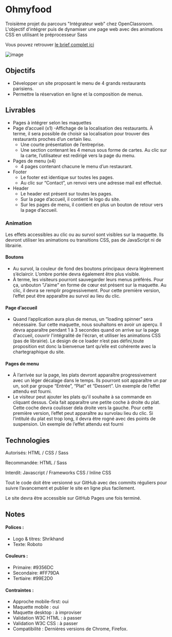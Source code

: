 # Ohmyfood
Troisième projet du parcours "Intégrateur web" chez OpenClassroom. L'objectif d'intégrer puis de dynamiser une page web avec des animations CSS en utilisant le préprocesseur Sass

Vous pouvez retrouver [le brief complet ici](https://course.oc-static.com/projects/Développeur+Web/IW_P4+Animations+CSS+Ohmyfood/Brief+créatif+site+Ohmyfood.pdf)

![image](https://user-images.githubusercontent.com/94898151/207743875-ad985360-7ae5-44d1-bd2d-6f14015fa138.png)

## Objectifs
- Développer un site proposant le menu de 4 grands restaurants parisiens.
- Permettre la réservation en ligne et la composition de menus.
## Livrables
- Pages à intégrer selon les maquettes
- Page d’accueil (x1)
  -Affichage de la localisation des restaurants. À terme, il sera possible de choisir sa
  localisation pour trouver des restaurants proches d’un certain lieu.
  - Une courte présentation de l’entreprise.
  - Une section contenant les 4 menus sous forme de cartes. Au clic sur la carte,
  l’utilisateur est redirigé vers la page du menu. 
- Pages de menu (x4)
  - 4 pages contenant chacune le menu d’un restaurant. 
- Footer
  - Le footer est identique sur toutes les pages.
  - Au clic sur “Contact”, un renvoi vers une adresse mail est effectué. 
- Header
  - Le header est présent sur toutes les pages.
  - Sur la page d’accueil, il contient le logo du site.
  - Sur les pages de menu, il contient en plus un bouton de retour vers la page d’accueil. 

### Animation

Les effets accessibles au clic ou au survol sont visibles sur la maquette. Ils devront utiliser
les animations ou transitions CSS, pas de JavaScript ni de librairie. 

#### Boutons

- Au survol, la couleur de fond des boutons principaux devra légèrement s’éclaircir. L’ombre portée devra également être plus visible.
- À terme, les visiteurs pourront sauvegarder leurs menus préférés. Pour ça, unbouton "J’aime" en forme de cœur est présent sur la maquette. Au clic, il devra se remplir progressivement. Pour cette première version, l’effet peut être apparaître au survol au lieu du clic.

#### Page d’accueil

- Quand l’application aura plus de menus, un “loading spinner” sera nécessaire. Sur cette maquette, nous souhaitons en avoir un aperçu. Il devra apparaître pendant 1 à 3 secondes quand on arrive sur la page d'accueil, couvrir l'intégralité de l'écran, et utiliser les animations CSS (pas de librairie). Le design de ce loader n’est pas défini,toute proposition est donc la bienvenue tant qu’elle est cohérente avec la chartegraphique du site.

#### Pages de menu

- À l’arrivée sur la page, les plats devront apparaître progressivement avec un léger décalage dans le temps. Ils pourront soit apparaître un par un, soit par groupe “Entrée”, “Plat” et “Dessert”. Un exemple de l’effet attendu est fourni.
- Le visiteur peut ajouter les plats qu'il souhaite à sa commande en cliquant dessus. Cela fait apparaître une petite coche à droite du plat. Cette coche devra coulisser dela droite vers la gauche. Pour cette première version, l’effet peut apparaître au survolau lieu du clic. Si l’intitulé du plat est trop long, il devra être rogné avec des points de suspension. Un exemple de l’effet attendu est fourni

## Technologies
Autorisés: HTML / CSS / Sass

Recommandée: HTML / Sass

Interdit: Javascript / Frameworks CSS / Inline CSS

Tout le code doit être versionné sur GitHub avec des commits réguliers pour
suivre l’avancement et publier le site en ligne plus facilement.

Le site devra être accessible sur GitHub Pages une fois terminé.


## Notes
#### Polices :

- Logo & titres: Shrikhand
- Texte: Roboto
#### Couleurs :

- Primaire: #9356DC
- Secondaire: #FF79DA
- Tertiaire: #99E2D0

#### Contraintes :

- Approche mobile-first: oui
- Maquette mobile : oui
- Maquette desktop : à improviser
- Validation W3C HTML : à passer
- Validation W3C CSS : à passer
- Compatibilité : Dernières versions de Chrome, Firefox.
